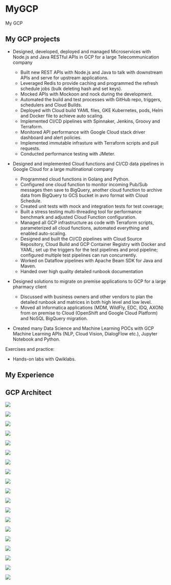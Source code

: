 # MyGCP

My GCP


## My GCP projects

- Designed, developed, deployed and managed Microservices with Node.js and Java RESTful APIs in GCP for a large Telecommunication company
    - Built new REST APIs with Node.js and Java to talk with downstream APIs and serve for upstream applications.
    - Leveraged Redis to provide caching and programmed the refresh schedule jobs (bulk deleting hash and set keys).
    - Mocked APIs with Mockoon and nock during the development.
    - Automated the build and test processes with GitHub repo, triggers, schedulers and Cloud Builds.
    - Deployed with Cloud build YAML files, GKE Kubernetes, pods, Helm and Docker file to achieve auto scaling.
    - Implemented CI/CD pipelines with Spinnaker, Jenkins, Groovy and Terraform.
    - Monitored API performance with Google Cloud stack driver dashboard and alert policies.
    - Implemented immutable infrasture with Terraform scripts and pull requests.
    - Conducted performance testing with JMeter.

- Designed and implemented Cloud functions and CI/CD data pipelines in Google Cloud for a large multinational company
    - Programmed cloud functions in Golang and Python.
    - Configured one cloud function to monitor incoming Pub/Sub messages then save to BigQuery, another cloud function to archive data from BigQuery to GCS bucket in avro format with Cloud Schedule.
    - Created unit tests with mock and integration tests for test coverage; 
    - Built a stress testing multi-threading tool for performance benchmark and adjusted Cloud Function configuration.
    - Managed all GCP infrastructure as code with Terraform scripts, parameterized all cloud functions, automated everything and enabled auto-scaling.
    - Designed and built the CI/CD pipelines with Cloud Source Repository, Cloud Build and GCP Container Registry with Docker and YAML; set up the triggers for the test pipelines and prod pipeline; configured multiple test pipelines can run concurrently.
    - Worked on Dataflow pipelines with Apache Beam SDK for Java and Maven.
    - Handed over high quality detailed runbook documentation

- Designed solutions to migrate on premise applications to GCP for a large pharmacy client
    - Discussed with business owners and other vendors to plan the detailed runbook and matrices in both high level and low level.
    - Moved all Informatica applications (MDM, WildFly, EDC, IDQ, AXON) from on premise to Cloud (OpenShift and Google Cloud Platform) and NoSQL BigQuery migration.

- Created many Data Science and Machine Learning POCs with GCP Machine Learning APIs (NLP, Cloud Vision, DialogFlow etc.), Jupyter Notebook and Python.


Exercises and practice:

- Hands-on labs with Qwiklabs.




## My Experience



## GCP Architect

![](image/README/001.png)

![](image/README/002.png)

![](image/README/003.png)

![](image/README/004.png)

![](image/README/005.png)

![](image/README/006.png)

![](image/README/007.png)

![](image/README/008.png)

![](image/README/009.png)

![](image/README/010.png)

![](image/README/011.png)

![](image/README/012.png)

![](image/README/013.png)

![](image/README/014.png)

![](image/README/015.png)

![](image/README/016.png)

![](image/README/017.png)

![](image/README/018.png)

![](image/README/019.png)




